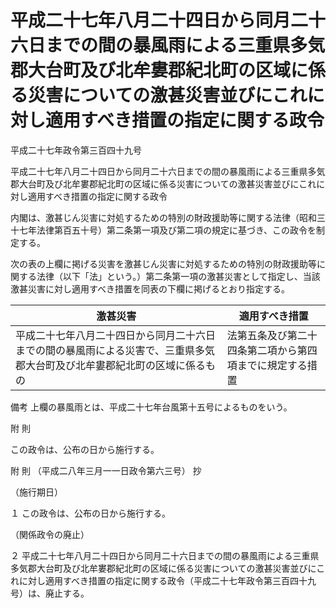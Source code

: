# 平成二十七年八月二十四日から同月二十六日までの間の暴風雨による三重県多気郡大台町及び北牟婁郡紀北町の区域に係る災害についての激甚災害並びにこれに対し適用すべき措置の指定に関する政令

平成二十七年政令第三百四十九号

平成二十七年八月二十四日から同月二十六日までの間の暴風雨による三重県多気郡大台町及び北牟婁郡紀北町の区域に係る災害についての激甚災害並びにこれに対し適用すべき措置の指定に関する政令

内閣は、激甚じん災害に対処するための特別の財政援助等に関する法律（昭和三十七年法律第百五十号）第二条第一項及び第二項の規定に基づき、この政令を制定する。

次の表の上欄に掲げる災害を激甚じん災害に対処するための特別の財政援助等に関する法律（以下「法」という。）第二条第一項の激甚災害として指定し、当該激甚災害に対し適用すべき措置を同表の下欄に掲げるとおり指定する。

激甚災害 | 適用すべき措置  
---|---  
平成二十七年八月二十四日から同月二十六日までの間の暴風雨による災害で、三重県多気郡大台町及び北牟婁郡紀北町の区域に係るもの | 法第五条及び第二十四条第二項から第四項までに規定する措置  
備考 上欄の暴風雨とは、平成二十七年台風第十五号によるものをいう。  
  
附 則

この政令は、公布の日から施行する。

附 則 （平成二八年三月一一日政令第六三号） 抄

（施行期日）

１ この政令は、公布の日から施行する。

（関係政令の廃止）

２ 平成二十七年八月二十四日から同月二十六日までの間の暴風雨による三重県多気郡大台町及び北牟婁郡紀北町の区域に係る災害についての激甚災害並びにこれに対し適用すべき措置の指定に関する政令（平成二十七年政令第三百四十九号）は、廃止する。
